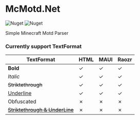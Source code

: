 # McMotd.Net
![Nuget](https://img.shields.io/nuget/v/McMotd.Net?style=flat-square)
![Nuget](https://img.shields.io/nuget/dt/McMotd.Net?style=flat-square)

Simple Minecraft Motd Parser

### Currently support TextFormat

| TextFormat                            | HTML | MAUI | Raozr |
|---------------------------------------|------|------|-------| 
| **Bold**                              | ✓ | ✓  | ✓   |
| _Italic_                              | ✓ | ✓  | ✓   |
| ~~Striktethrough~~                    | ✓ | ✓  | ✓   |
| <u>Underline</u>                      | ✓ | ✓  | ✓   |
| Obfuscated                            | ✗ | ✗  | ✗   |
| <u>~~Striktethrough & UnderLine~~</u> | ✗ | ✗  | ✗   |
